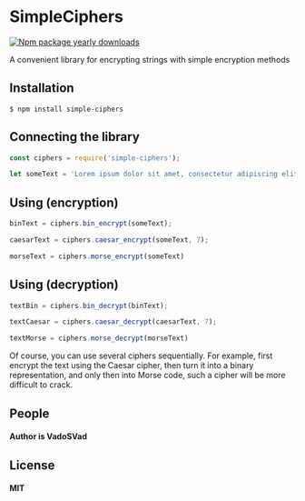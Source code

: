 # SimpleCiphers

[![Npm package yearly downloads](https://badgen.net/npm/dy/simple-ciphers)](https://www.npmjs.com/package/simple-ciphers)

A convenient library for encrypting strings with simple encryption methods

## Installation
```console
$ npm install simple-ciphers
```

## Connecting the library

```js
const ciphers = require('simple-ciphers');

let someText = 'Lorem ipsum dolor sit amet, consectetur adipiscing elit.';
```

## Using (encryption)

```js
binText = ciphers.bin_encrypt(someText);

caesarText = ciphers.caesar_encrypt(someText, 7);

morseText = ciphers.morse_encrypt(someText)
```

## Using (decryption)

```js
textBin = ciphers.bin_decrypt(binText);

textCaesar = ciphers.caesar_decrypt(caesarText, 7);

textMorse = ciphers.morse_decrypt(morseText)
```

Of course, you can use several ciphers sequentially. For example, first encrypt the text using the Caesar cipher, then turn it into a binary representation, and only then into Morse code, such a cipher will be more difficult to crack.

## People

#### Author is VadoSVad

## License 

#### MIT
